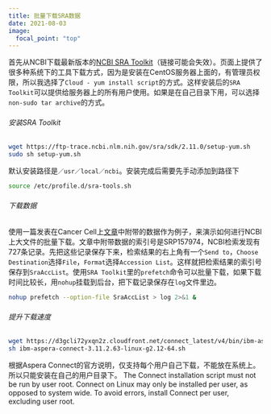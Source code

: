 ```yaml
---
title: 批量下载SRA数据
date: 2021-08-03
image:
  focal_point: "top"
---
```



<!--more-->
首先从NCBI下载最新版本的[NCBI SRA Toolkit](https://trace.ncbi.nlm.nih.gov/Traces/sra/sra.cgi?view=software)（链接可能会失效）。页面上提供了很多种系统下的工具下载方式，因为是安装在CentOS服务器上面的，有管理员权限，所以我选择了`Cloud - yum install script`的方式。这样安装后的`SRA Toolkit`可以提供给服务器上的所有用户使用。如果是在自己目录下用，可以选择`non-sudo tar archive`的方式。

###### 安装SRA Toolkit
```bash
wget https://ftp-trace.ncbi.nlm.nih.gov/sra/sdk/2.11.0/setup-yum.sh
sudo sh setup-yum.sh
```
默认安装路径是`／usr／local／ncbi`。安装完成后需要先手动添加到路径下
```bash
source /etc/profile.d/sra-tools.sh
```
###### 下载数据

使用一篇发表在Cancer Cell上[文章](https://doi.org/10.1016/j.ccell.2019.02.001)中附带的数据作为例子，来演示如何进行NCBI上大文件的批量下载。文章中附带数据的索引号是SRP157974，NCBI检索发现有727条记录。先把这些记录保存下来，检索结果的右上角有一个`Send to`，`Choose Destination`选择`File`，`Format`选择`Accession List`。这样就把检索结果的索引号保存到`SraAccList`。使用`SRA Toolkit`里的`prefetch`命令可以批量下载，如果下载时间比较长，用`nohup`挂载到后台，把下载记录保存在`log`文件里边。
```bash
nohup prefetch --option-file SraAccList > log 2>&1 &
```
###### 提升下载速度

```bash
wget https://d3gcli72yxqn2z.cloudfront.net/connect_latest/v4/bin/ibm-aspera-connect-3.11.2.63-linux-g2.12-64.tar.gz
sh ibm-aspera-connect-3.11.2.63-linux-g2.12-64.sh
```
根据Aspera Connect的官方说明，仅支持每个用户自己下载，不能放在系统上。所以只能安装在自己的用户目录下。
    The Connect installation script must not be run by user root. Connect on Linux may only be installed per user, as opposed to system wide. To avoid errors, install Connect per user, excluding user root.